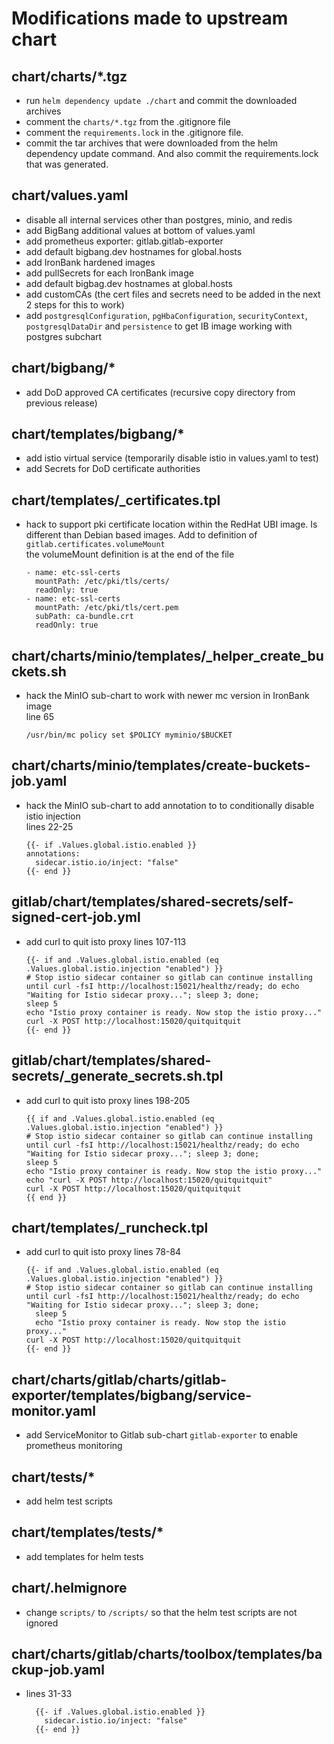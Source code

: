 # Modifications made to upstream chart

##  chart/charts/*.tgz
- run ```helm dependency update ./chart``` and commit the downloaded archives
- comment the ```charts/*.tgz``` from the .gitignore file
- comment the ```requirements.lock``` in the .gitignore file.
- commit the tar archives that were downloaded from the helm dependency update command. And also commit the requirements.lock that was generated.

## chart/values.yaml
- disable all internal services other than postgres, minio, and redis
- add BigBang additional values at bottom of values.yaml
- add prometheus exporter:  gitlab.gitlab-exporter
- add default bigbang.dev hostnames for global.hosts
- add IronBank hardened images
- add pullSecrets for each IronBank image
- add default bigbag.dev hostnames at global.hosts
- add customCAs (the cert files and secrets need to be added in the next 2 steps for this to work)
- add `postgresqlConfiguration`, `pgHbaConfiguration`, `securityContext`, `postgresqlDataDir` and `persistence` to get IB image working with postgres subchart

## chart/bigbang/*
- add DoD approved CA certificates (recursive copy directory from previous release)

## chart/templates/bigbang/*
- add istio virtual service  (temporarily disable istio in values.yaml to test)
- add Secrets for DoD certificate authorities

## chart/templates/_certificates.tpl
- hack to support pki certificate location within the RedHat UBI image. Is different than Debian based images. Add to definition of ```gitlab.certificates.volumeMount```  
    the volumeMount definition is at the end of the file
    ```
    - name: etc-ssl-certs
      mountPath: /etc/pki/tls/certs/
      readOnly: true
    - name: etc-ssl-certs
      mountPath: /etc/pki/tls/cert.pem
      subPath: ca-bundle.crt
      readOnly: true
    ```

## chart/charts/minio/templates/_helper_create_buckets.sh
- hack the MinIO sub-chart to work with newer mc version in IronBank image   
    line 65  
    ```
    /usr/bin/mc policy set $POLICY myminio/$BUCKET
    ```
    
## chart/charts/minio/templates/create-buckets-job.yaml    
- hack the MinIO sub-chart to add annotation to to conditionally disable istio injection   
    lines 22-25
    ```
    {{- if .Values.global.istio.enabled }}  
    annotations:
      sidecar.istio.io/inject: "false"
    {{- end }}
    ```
## gitlab/chart/templates/shared-secrets/self-signed-cert-job.yml
- add curl to quit isto proxy
  lines 107-113
  ```
  {{- if and .Values.global.istio.enabled (eq .Values.global.istio.injection "enabled") }}
  # Stop istio sidecar container so gitlab can continue installing
  until curl -fsI http://localhost:15021/healthz/ready; do echo "Waiting for Istio sidecar proxy..."; sleep 3; done;
  sleep 5
  echo "Istio proxy container is ready. Now stop the istio proxy..."
  curl -X POST http://localhost:15020/quitquitquit
  {{- end }}
  ```

## gitlab/chart/templates/shared-secrets/_generate_secrets.sh.tpl
- add curl to quit isto proxy
  lines 198-205
  ```
  {{ if and .Values.global.istio.enabled (eq .Values.global.istio.injection "enabled") }}
  # Stop istio sidecar container so gitlab can continue installing
  until curl -fsI http://localhost:15021/healthz/ready; do echo "Waiting for Istio sidecar proxy..."; sleep 3; done;
  sleep 5
  echo "Istio proxy container is ready. Now stop the istio proxy..."
  echo "curl -X POST http://localhost:15020/quitquitquit"
  curl -X POST http://localhost:15020/quitquitquit
  {{ end }}
  ```

## chart/templates/_runcheck.tpl
- add curl to quit isto proxy
  lines 78-84
  ```
  {{- if and .Values.global.istio.enabled (eq .Values.global.istio.injection "enabled") }}
  # Stop istio sidecar container so gitlab can continue installing
  until curl -fsI http://localhost:15021/healthz/ready; do echo "Waiting for Istio sidecar proxy..."; sleep 3; done;
    sleep 5
    echo "Istio proxy container is ready. Now stop the istio proxy..."
  curl -X POST http://localhost:15020/quitquitquit
  {{- end }}
  ```

## chart/charts/gitlab/charts/gitlab-exporter/templates/bigbang/service-monitor.yaml
- add ServiceMonitor to Gitlab sub-chart ```gitlab-exporter``` to enable prometheus monitoring
  
## chart/tests/*
- add helm test scripts

## chart/templates/tests/*
- add templates for helm tests

## chart/.helmignore
- change `scripts/` to `/scripts/` so that the helm test scripts are not ignored

## chart/charts/gitlab/charts/toolbox/templates/backup-job.yaml
- lines 31-33
  ```
    {{- if .Values.global.istio.enabled }}  
      sidecar.istio.io/inject: "false"
    {{- end }}
  ```
